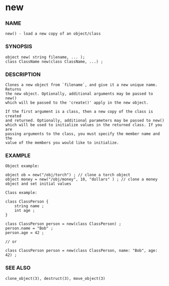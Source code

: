 # new

### NAME

    new() - load a new copy of an object/class

### SYNOPSIS

    object new( string filename, ... );
    class ClassName new(class ClassName, ...) ;

### DESCRIPTION

    Clones a new object from `filename`, and give it a new unique name. Returns
    the new object. Optionally, additional arguments may be passed to new()
    which will be passed to the 'create()' apply in the new object.

    If the first argument is a class, then a new copy of the class is created
    and returned. Optionally, additional parameters may be passed to new()
    which will be used to initialize values in the returned class. If you are
    passing arguments to the class, you must specify the member name and the
    value of the members you would like to initialize.

### EXAMPLE

    Object example:

    object ob = new("/obj/torch") ; // clone a torch object
    object money = new("/obj/money", 10, "dollars" ) ; // clone a money object and set initial values

    Class example:

    class ClassPerson {
        string name ;
        int age ;
    }

    class ClassPerson person = new(class ClassPerson) ;
    person.name = "Bob" ;
    person.age = 42 ;

    // or

    class ClassPerson person = new(class ClassPerson, name: "Bob", age: 42) ;

### SEE ALSO

    clone_object(3), destruct(3), move_object(3)
